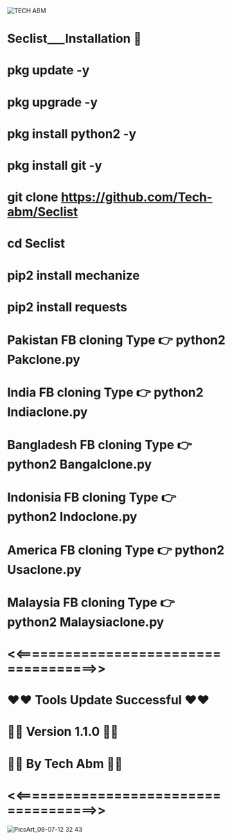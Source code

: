 ![TECH ABM](https://user-images.githubusercontent.com/52023076/89865685-07f58e80-db63-11ea-8b07-75d29a563105.gif)

# Seclist___Installation 💯

# pkg update -y

# pkg upgrade -y

# pkg install python2 -y

# pkg install git -y

# git clone https://github.com/Tech-abm/Seclist

# cd Seclist

# pip2 install mechanize 

# pip2 install requests 

# Pakistan FB cloning Type 👉  python2 Pakclone.py

# India FB cloning Type 👉 python2 Indiaclone.py

# Bangladesh FB cloning Type 👉 python2 Bangalclone.py

# Indonisia FB cloning Type 👉 python2 Indoclone.py

# America FB cloning Type 👉 python2 Usaclone.py

# Malaysia FB cloning Type 👉 python2 Malaysiaclone.py

# <<====================================>>

# ❤️❤️ Tools Update Successful ❤️❤️

# 💞💞 Version 1.1.0 💞💞

# 👅👅 By Tech Abm 👅👅

# <<====================================>>




![PicsArt_08-07-12 32 43](https://user-images.githubusercontent.com/52023076/89867871-b2bb7c00-db66-11ea-9d4e-8fc298a4fe99.jpg)

